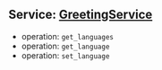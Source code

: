 ## Service: [GreetingService](https://github.com/temporalio/samples-python/blob/main/nexus_sync_operations/service.py)
- operation: `get_languages`
- operation: `get_language`
- operation: `set_language`
